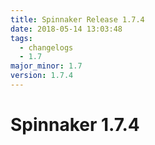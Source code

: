 ```yaml
---
title: Spinnaker Release 1.7.4
date: 2018-05-14 13:03:48
tags:
  - changelogs
  - 1.7
major_minor: 1.7
version: 1.7.4
---
```


# Spinnaker 1.7.4

<script src="https://gist.github.com/spinnaker-release/e2ba64e21c1a05e890df8a25cc2bf036.js"/>
